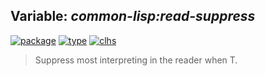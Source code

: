 ## Variable: ***common-lisp:*read-suppress****
[![package](https://img.shields.io/badge/Package-COMMON--LISP-5f9ea0.svg?style=social&colorA=999999)](../) [![type](https://img.shields.io/badge/Type-Variable-5f9ea0.svg?style=social&colorA=999999)](../#variable) [![clhs](https://img.shields.io/badge/CLHS-*READ--SUPPRESS*-5f9ea0.svg?style=social&colorA=999999)](http://www.lispworks.com/documentation/HyperSpec/Body/v_rd_sup.htm) 

> Suppress most interpreting in the reader when T.

